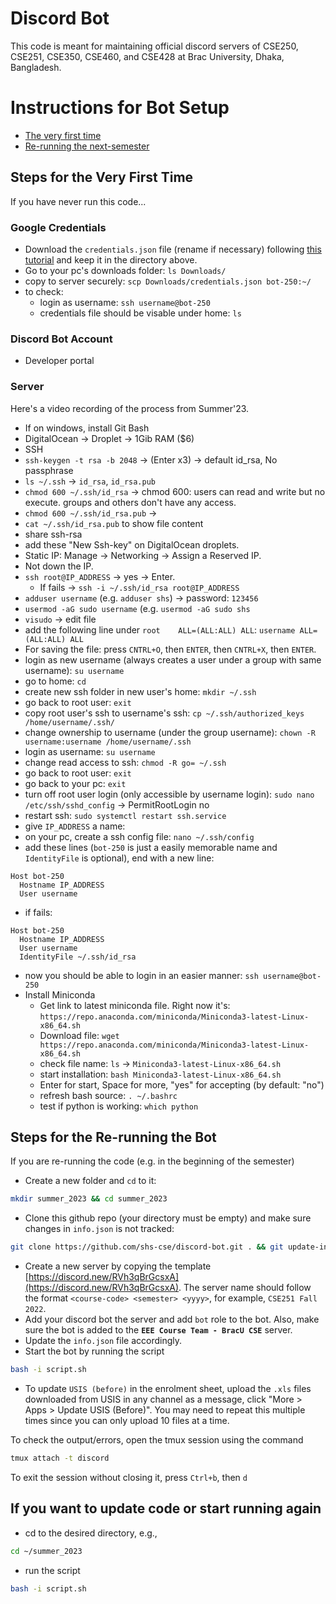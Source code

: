 # Discord Bot

This code is meant for maintaining official discord servers of CSE250, CSE251, CSE350, CSE460, and CSE428 at Brac University, Dhaka, Bangladesh.

# Instructions for Bot Setup
- [The very first time](#steps-for-the-very-first-time)
- [Re-running the next-semester](#steps-for-the-re-running-the-bot)

## Steps for the Very First Time
If you have never run this code...
### Google Credentials
- Download the `credentials.json` file (rename if necessary) following [this tutorial](https://pygsheets.readthedocs.io/en/stable/authorization.html) and keep it in the 
directory above.
- Go to your pc's downloads folder: `ls Downloads/`
- copy to server securely: `scp Downloads/credentials.json bot-250:~/`
- to check: 
  - login as username: `ssh username@bot-250`
  - credentials file should be visable under home: `ls`
### Discord Bot Account
- Developer portal
### Server
Here's a video recording of the process from Summer'23.
- If on windows, install Git Bash
- DigitalOcean -> Droplet -> 1Gib RAM ($6)
- SSH
- `ssh-keygen -t rsa -b 2048` -> (Enter x3) -> default id_rsa, No passphrase
- `ls ~/.ssh` -> `id_rsa`, `id_rsa.pub`
- `chmod 600 ~/.ssh/id_rsa` -> chmod 600: users can read and write but no execute. groups and others don't have any access.
- `chmod 600 ~/.ssh/id_rsa.pub` -> 
- `cat ~/.ssh/id_rsa.pub` to show file content
- share ssh-rsa
- add these "New Ssh-key" on DigitalOcean droplets.
- Static IP: Manage -> Networking -> Assign a Reserved IP.
- Not down the IP.
- `ssh root@IP_ADDRESS` -> yes ->  Enter.
  - If fails -> `ssh -i ~/.ssh/id_rsa root@IP_ADDRESS`
- `adduser username` (e.g. `adduser shs`) -> password: `123456`
- `usermod -aG sudo username` (e.g. `usermod -aG sudo shs`
- `visudo` -> edit file
- add the following line under `root    ALL=(ALL:ALL) ALL`: `username ALL=(ALL:ALL) ALL`
- For saving the file: press `CNTRL+O`, then `ENTER`, then `CNTRL+X`, then `ENTER`.
- login as new username (always creates a user under a group with same username): `su username`
- go to home: `cd`
- create new ssh folder in new user's home: `mkdir ~/.ssh`
- go back to root user: `exit`
- copy root user's ssh to username's ssh: `cp ~/.ssh/authorized_keys /home/username/.ssh/`
- change ownership to username (under the group username): `chown -R username:username /home/username/.ssh`
- login as username: `su username`
- change read access to ssh: `chmod -R go= ~/.ssh`
- go back to root user: `exit`
- go back to your pc: `exit`
- turn off root user login (only accessible by username login): `sudo nano /etc/ssh/sshd_config` -> PermitRootLogin no
- restart ssh: `sudo systemctl restart ssh.service`
- give `IP_ADDRESS` a name:
- on your pc, create a ssh config file: `nano ~/.ssh/config` 
- add these lines (`bot-250` is just a easily memorable name and `IdentityFile` is optional), end with a new line:
```
Host bot-250
  Hostname IP_ADDRESS
  User username

```
  - if fails:
```
Host bot-250
  Hostname IP_ADDRESS
  User username
  IdentityFile ~/.ssh/id_rsa

```
- now you should be able to login in an easier manner: `ssh username@bot-250`
- Install Miniconda
  - Get link to latest miniconda file. Right now it's: `https://repo.anaconda.com/miniconda/Miniconda3-latest-Linux-x86_64.sh`
  - Download file: `wget https://repo.anaconda.com/miniconda/Miniconda3-latest-Linux-x86_64.sh`
  - check file name: `ls` -> `Miniconda3-latest-Linux-x86_64.sh`
  - start installation: `bash Miniconda3-latest-Linux-x86_64.sh`
  - Enter for start, Space for more, "yes" for accepting (by default: "no") 
  - refresh bash source: `. ~/.bashrc`
  - test if python is working: `which python`
## Steps for the Re-running the Bot
If you are re-running the code (e.g. in the beginning of the semester)
- Create a new folder and `cd` to it: 
```bash
mkdir summer_2023 && cd summer_2023
```
- Clone this github repo (your directory must be empty) and make sure changes in `info.json` is not tracked: 
```bash
git clone https://github.com/shs-cse/discord-bot.git . && git update-index --skip-worktree info.json
```
- Create a new server by copying the template [https://discord.new/RVh3qBrGcsxA](https://discord.new/RVh3qBrGcsxA). The server name should follow the format `<course-code> <semester> <yyyy>`, for example, `CSE251 Fall 2022`.
- Add your discord bot the server and add `bot` role to the bot. Also, make sure the bot is added to the **`EEE Course Team - BracU CSE`** server.
- Update the `info.json` file accordingly.
- Start the bot by running the script
```bash
bash -i script.sh
```
- To update `USIS (before)` in the enrolment sheet, upload the `.xls` files downloaded from USIS in any channel as a message, click "More > Apps > Update USIS (Before)". You may need to repeat this multiple times since you can only upload 10 files at a time.



To check the output/errors, open the tmux session using the command
```bash
tmux attach -t discord
```
To exit the session without closing it, press `Ctrl+b`, then `d`

## If you want to update code or start running again
- cd to the desired directory, e.g.,
```bash
cd ~/summer_2023
```
- run the script
```bash
bash -i script.sh
```
